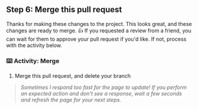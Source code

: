## Step 6: Merge this pull request

Thanks for making these changes to the project. This looks great, and these changes are ready to merge. :+1: If you requested a review from a friend, you can wait for them to approve your pull request if you'd like. If not, process with the activity below.

### :keyboard: Activity: Merge

1. Merge this pull request, and delete your branch

> _Sometimes I respond too fast for the page to update! If you perform an expected action and don't see a response, wait a few seconds and refresh the page for your next steps._
